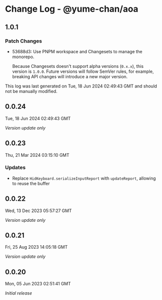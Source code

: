 # Change Log - @yume-chan/aoa

## 1.0.1

### Patch Changes

- 53688d3: Use PNPM workspace and Changesets to manage the monorepo.

  Because Changesets doesn't support alpha versions (`0.x.x`), this version is `1.0.0`. Future versions will follow SemVer rules, for example, breaking API changes will introduce a new major version.

This log was last generated on Tue, 18 Jun 2024 02:49:43 GMT and should not be manually modified.

## 0.0.24

Tue, 18 Jun 2024 02:49:43 GMT

_Version update only_

## 0.0.23

Thu, 21 Mar 2024 03:15:10 GMT

### Updates

- Replace `HidKeyboard.serializeInputReport` with `updateReport`, allowing to reuse the buffer

## 0.0.22

Wed, 13 Dec 2023 05:57:27 GMT

_Version update only_

## 0.0.21

Fri, 25 Aug 2023 14:05:18 GMT

_Version update only_

## 0.0.20

Mon, 05 Jun 2023 02:51:41 GMT

_Initial release_
